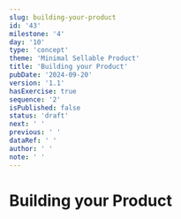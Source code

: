 ```yaml
---
slug: building-your-product
id: '43'
milestone: '4'
day: '10'
type: 'concept'
theme: 'Minimal Sellable Product'
title: 'Building your Product'
pubDate: '2024-09-20'
version: '1.1'
hasExercise: true
sequence: '2'
isPublished: false
status: 'draft'
next: ' '
previous: ' '
dataRef: ' '
author: ' '
note: ' '
---
```

# Building your Product